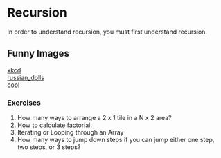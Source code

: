 # Recursion
In order to understand recursion, you must first understand recursion.

## Funny Images
[xkcd](http://xkcdsw.com/content/img/1105.gif) <br>
[russian_dolls](http://www.russia-ex.com/images/blog/Matryoshka-Dolls-1.jpg) <br>
[cool](http://1.bp.blogspot.com/-ipe--pLB7_4/UxKyf6KFD9I/AAAAAAAAAL8/9A91A01cCdk/s1600/11e2e0de282ef4ad1ae93ac9ab508b3b590293527.png)

### Exercises
1. How many ways to arrange a 2 x 1 tile in a N x 2 area?
2. How to calculate factorial.
3. Iterating or Looping through an Array
4. How many ways to jump down steps if you can jump either one step, two steps, or 3 steps?
